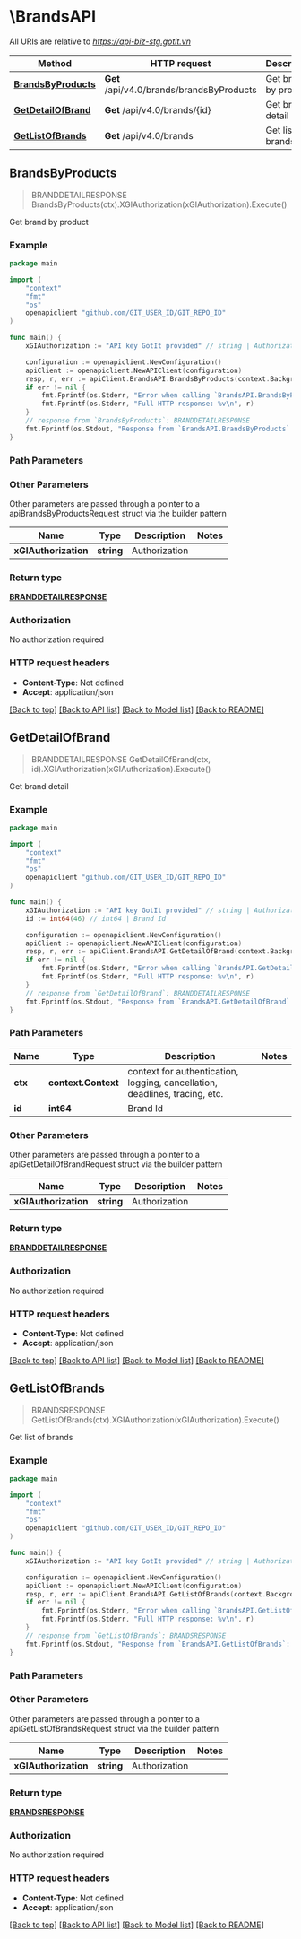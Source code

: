 # \BrandsAPI

All URIs are relative to *https://api-biz-stg.gotit.vn*

Method | HTTP request | Description
------------- | ------------- | -------------
[**BrandsByProducts**](BrandsAPI.md#BrandsByProducts) | **Get** /api/v4.0/brands/brandsByProducts | Get brand by product
[**GetDetailOfBrand**](BrandsAPI.md#GetDetailOfBrand) | **Get** /api/v4.0/brands/{id} | Get brand detail
[**GetListOfBrands**](BrandsAPI.md#GetListOfBrands) | **Get** /api/v4.0/brands | Get list of brands



## BrandsByProducts

> BRANDDETAILRESPONSE BrandsByProducts(ctx).XGIAuthorization(xGIAuthorization).Execute()

Get brand by product



### Example

```go
package main

import (
	"context"
	"fmt"
	"os"
	openapiclient "github.com/GIT_USER_ID/GIT_REPO_ID"
)

func main() {
	xGIAuthorization := "API key GotIt provided" // string | Authorization

	configuration := openapiclient.NewConfiguration()
	apiClient := openapiclient.NewAPIClient(configuration)
	resp, r, err := apiClient.BrandsAPI.BrandsByProducts(context.Background()).XGIAuthorization(xGIAuthorization).Execute()
	if err != nil {
		fmt.Fprintf(os.Stderr, "Error when calling `BrandsAPI.BrandsByProducts``: %v\n", err)
		fmt.Fprintf(os.Stderr, "Full HTTP response: %v\n", r)
	}
	// response from `BrandsByProducts`: BRANDDETAILRESPONSE
	fmt.Fprintf(os.Stdout, "Response from `BrandsAPI.BrandsByProducts`: %v\n", resp)
}
```

### Path Parameters



### Other Parameters

Other parameters are passed through a pointer to a apiBrandsByProductsRequest struct via the builder pattern


Name | Type | Description  | Notes
------------- | ------------- | ------------- | -------------
 **xGIAuthorization** | **string** | Authorization | 

### Return type

[**BRANDDETAILRESPONSE**](BRANDDETAILRESPONSE.md)

### Authorization

No authorization required

### HTTP request headers

- **Content-Type**: Not defined
- **Accept**: application/json

[[Back to top]](#) [[Back to API list]](../README.md#documentation-for-api-endpoints)
[[Back to Model list]](../README.md#documentation-for-models)
[[Back to README]](../README.md)


## GetDetailOfBrand

> BRANDDETAILRESPONSE GetDetailOfBrand(ctx, id).XGIAuthorization(xGIAuthorization).Execute()

Get brand detail



### Example

```go
package main

import (
	"context"
	"fmt"
	"os"
	openapiclient "github.com/GIT_USER_ID/GIT_REPO_ID"
)

func main() {
	xGIAuthorization := "API key GotIt provided" // string | Authorization
	id := int64(46) // int64 | Brand Id

	configuration := openapiclient.NewConfiguration()
	apiClient := openapiclient.NewAPIClient(configuration)
	resp, r, err := apiClient.BrandsAPI.GetDetailOfBrand(context.Background(), id).XGIAuthorization(xGIAuthorization).Execute()
	if err != nil {
		fmt.Fprintf(os.Stderr, "Error when calling `BrandsAPI.GetDetailOfBrand``: %v\n", err)
		fmt.Fprintf(os.Stderr, "Full HTTP response: %v\n", r)
	}
	// response from `GetDetailOfBrand`: BRANDDETAILRESPONSE
	fmt.Fprintf(os.Stdout, "Response from `BrandsAPI.GetDetailOfBrand`: %v\n", resp)
}
```

### Path Parameters


Name | Type | Description  | Notes
------------- | ------------- | ------------- | -------------
**ctx** | **context.Context** | context for authentication, logging, cancellation, deadlines, tracing, etc.
**id** | **int64** | Brand Id | 

### Other Parameters

Other parameters are passed through a pointer to a apiGetDetailOfBrandRequest struct via the builder pattern


Name | Type | Description  | Notes
------------- | ------------- | ------------- | -------------
 **xGIAuthorization** | **string** | Authorization | 


### Return type

[**BRANDDETAILRESPONSE**](BRANDDETAILRESPONSE.md)

### Authorization

No authorization required

### HTTP request headers

- **Content-Type**: Not defined
- **Accept**: application/json

[[Back to top]](#) [[Back to API list]](../README.md#documentation-for-api-endpoints)
[[Back to Model list]](../README.md#documentation-for-models)
[[Back to README]](../README.md)


## GetListOfBrands

> BRANDSRESPONSE GetListOfBrands(ctx).XGIAuthorization(xGIAuthorization).Execute()

Get list of brands



### Example

```go
package main

import (
	"context"
	"fmt"
	"os"
	openapiclient "github.com/GIT_USER_ID/GIT_REPO_ID"
)

func main() {
	xGIAuthorization := "API key GotIt provided" // string | Authorization

	configuration := openapiclient.NewConfiguration()
	apiClient := openapiclient.NewAPIClient(configuration)
	resp, r, err := apiClient.BrandsAPI.GetListOfBrands(context.Background()).XGIAuthorization(xGIAuthorization).Execute()
	if err != nil {
		fmt.Fprintf(os.Stderr, "Error when calling `BrandsAPI.GetListOfBrands``: %v\n", err)
		fmt.Fprintf(os.Stderr, "Full HTTP response: %v\n", r)
	}
	// response from `GetListOfBrands`: BRANDSRESPONSE
	fmt.Fprintf(os.Stdout, "Response from `BrandsAPI.GetListOfBrands`: %v\n", resp)
}
```

### Path Parameters



### Other Parameters

Other parameters are passed through a pointer to a apiGetListOfBrandsRequest struct via the builder pattern


Name | Type | Description  | Notes
------------- | ------------- | ------------- | -------------
 **xGIAuthorization** | **string** | Authorization | 

### Return type

[**BRANDSRESPONSE**](BRANDSRESPONSE.md)

### Authorization

No authorization required

### HTTP request headers

- **Content-Type**: Not defined
- **Accept**: application/json

[[Back to top]](#) [[Back to API list]](../README.md#documentation-for-api-endpoints)
[[Back to Model list]](../README.md#documentation-for-models)
[[Back to README]](../README.md)

